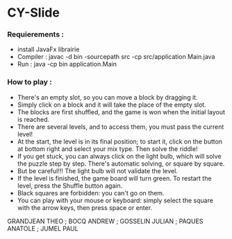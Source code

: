 # CY-Slide
<h3>Requierements :</h3>

- install JavaFx librairie
- Compiler : javac -d bin -sourcepath src -cp src/application Main.java
- Run : java -cp bin application.Main


<h3>How to play :</h3> 

- There's an empty slot, so you can move a block by dragging it.
- Simply click on a block and it will take the place of the empty slot.
- The blocks are first shuffled, and the game is won when the initial layout is reached.
- There are several levels, and to access them, you must pass the current level!
- At the start, the level is in its final position; to start it, click on the button at bottom right and select your mix type.
Then solve the riddle!
- If you get stuck, you can always click on the light bulb, which will solve the puzzle step by step. There's automatic solving, 
or square by square.
- But be careful!!! The light bulb will not validate the level.
- If the level is finished, the game board will turn green. To restart the level, press the Shuffle button again.
- Black squares are forbidden: you can't go on them.
- You can play with your mouse or keyboard: simply select the square with the arrow keys, then press space or enter.
                    
                    
GRANDJEAN THEO ; BOCQ ANDREW ; GOSSELIN JULIAN ; PAQUES ANATOLE ; JUMEL PAUL
